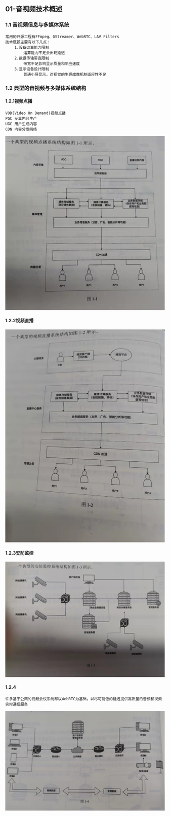 ## 01-音视频技术概述
### 1.1 音视频信息与多媒体系统
    常用的开源工程有FFmpeg、GStreamer、WebRTC、LAV Filters
    技术瓶颈主要有以下几点：
        1.设备运算能力限制
            运算能力不足会出现延迟
        2.数据传输带宽限制
            带宽不足影响显示质量和响应速度
        3.显示设备设计限制
            普通小屏显示，对视觉的生理成像机制适应性不足
### 1.2 典型的音视频与多媒体系统结构
#### 1.2.1视频点播
    VOD(Video On Demand)视频点播
    PGC 专业内容生产
    UGC 用户生成内容
    CDN 内容分发网络
![pic1](./pic1.jpg)
#### 1.2.2视频直播
![pic2](./pic2.jpg)
#### 1.2.3安防监控
![pic3](./pic3.jpg)
#### 1.2.4
    许多基于公网的视频会议系统都以WebRTC为基础，以尽可能低的延迟提供高质量的音频和视频实时通信服务
 ![pic4](./pic4.jpg)